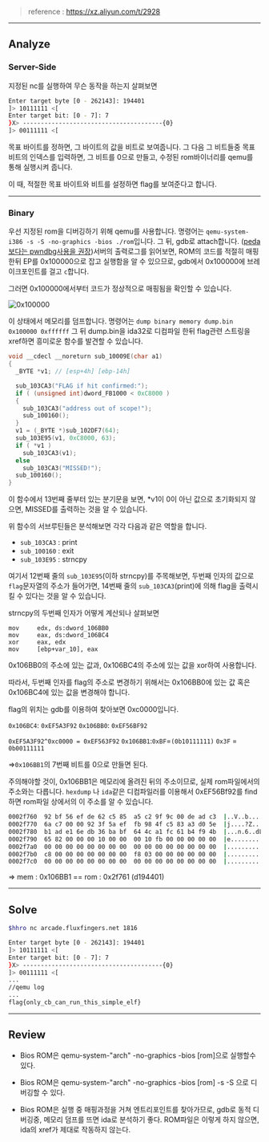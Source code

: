 > reference : https://xz.aliyun.com/t/2928

---

## Analyze

### Server-Side

지정된 nc를 실행하여 무슨 동작을 하는지 살펴보면

```bash
Enter target byte [0 - 262143]: 194401
]> 10111111 <[
Enter target bit: [0 - 7]: 7
}X> ---------------------------------------{0}
]> 00111111 <[
```

목표 바이트를 정하면, 그 바이트의 값을 비트로 보여줍니다. 그 다음 그 비트들중 목표 비트의 인덱스를 입력하면, 그 비트를 0으로 만들고, 수정된 rom바이너리를 qemu를 통해 실행시켜 줍니다.

이 때, 적절한 목표 바이트와 비트를 설정하면 flag를 보여준다고 합니다.

---

### Binary

우선 지정된 rom을 디버깅하기 위해 qemu를 사용합니다. 
명령어는 `qemu-system-i386 -s -S -no-graphics -bios ./rom`입니다.
그 뒤, gdb로 attach합니다. (<u>peda보다는 pwndbg사용을 권장</u>)서버의 출력로그를 읽어보면, ROM의 코드를 적절히 매핑한뒤 EP를 0x100000으로 잡고 실행함을 알 수 있으므로, gdb에서 0x100000에 브레이크포인트를 걸고 `c`합니다.

그러면 0x100000에서부터 코드가 정상적으로 매핑됨을 확인할 수 있습니다.

![0x100000](/images/rom.png)

이 상태에서 메모리를 덤프합니다.
명령어는 `dump binary memory dump.bin 0x100000 0xffffff`
그 뒤 dump.bin을 ida32로 디컴파일 한뒤 flag관련 스트링을 xref하면 흥미로운 함수를 발견할 수 있습니다.

```c
void __cdecl __noreturn sub_10009E(char a1)
{
  _BYTE *v1; // [esp+4h] [ebp-14h]

  sub_103CA3("FLAG if hit confirmed:");
  if ( (unsigned int)dword_FB1000 < 0xC8000 )
  {
    sub_103CA3("address out of scope!");
    sub_100160();
  }
  v1 = (_BYTE *)sub_102DF7(64);
  sub_103E95(v1, 0xC8000, 63);
  if ( *v1 )
    sub_103CA3(v1);
  else
    sub_103CA3("MISSED!");
  sub_100160();
}
```

이 함수에서 13번째 줄부터 있는 분기문을 보면, *v1이 0이 아닌 값으로 초기화되지 않으면, MISSED를 출력하는 것을 알 수 있습니다.

위 함수의 서브루틴들은 분석해보면 각각 다음과 같은 역할을 합니다.

- `sub_103CA3` : print
- `sub_100160` : exit
- `sub_103E95` : strncpy

여기서 12번째 줄의 `sub_103E95`(이하 strncpy)를 주목해보면, 두번째 인자의 값으로 `flag`문자열의 주소가 들어가면, 14번째 줄의 `sub_103CA3`(print)에 의해 flag을 출력시킬 수 있다는 것을 알 수 있습니다.

strncpy의 두번째 인자가 어떻게 계산되나 살펴보면 

```assembly
mov     edx, ds:dword_106BB0
mov     eax, ds:dword_106BC4
xor     eax, edx
mov     [ebp+var_10], eax
```

0x106BB0의 주소에 있는 값과, 0x106BC4의 주소에 있는 값을 xor하여 사용합니다.

따라서, 두번째 인자를 flag의 주소로 변경하기 위해서는 0x106BB0에 있는 값 혹은 0x106BC4에 있는 값을 변경해야 합니다.

flag의 위치는 gdb를 이용하여 찾아보면 0xc0000입니다.

`0x106BC4`: `0xEF5A3F92`
`0x106BB0`: `0xEF56BF92` 

`0xEF5A3F92^0xc0000 = 0xEF563F92`
`0x106BB1`:`0xBF`=`(0b10111111)`
`0x3F` = `0b00111111`

=>`0x106BB1`의 7번째 비트를 0으로 만들면 된다.

주의해야할 것이, 0x106BB1은 메모리에 올려진 뒤의 주소이므로, 실제 rom파일에서의 주소와는 다릅니다. 
`hexdump` 나 `ida`같은 디컴파일러를 이용해서 0xEF56Bf92를 find하면 rom파일 상에서의 이 주소를 알 수 있습니다.

```bash
0002f760  92 bf 56 ef de 62 c5 85  a5 c2 9f 9c 00 de ad c3  |..V..b..........|
0002f770  6a c7 00 00 92 3f 5a ef  fb 98 4f c5 83 a3 d0 5e  |j....?Z...O....^|
0002f780  b1 ad e1 6e db 36 ba bf  64 4c a1 fc 61 b4 f9 4b  |...n.6..dL..a..K|
0002f790  65 82 00 00 00 10 00 00  00 10 fb 00 00 00 00 00  |e...............|
0002f7a0  00 00 00 00 00 00 00 00  00 00 00 00 00 00 00 00  |................|
0002f7b0  c8 00 00 00 00 00 00 00  f8 03 00 00 00 00 00 00  |................|
0002f7c0  00 00 00 00 00 00 00 00  00 00 00 00 00 00 00 00  |................|
```

=> mem : 0x106BB1 == rom : 0x2f761 (d194401)

---

## Solve

```bash
$hhro nc arcade.fluxfingers.net 1816

Enter target byte [0 - 262143]: 194401
]> 10111111 <[
Enter target bit: [0 - 7]: 7
}X> ---------------------------------------{0}
]> 00111111 <[
...
//qemu log
...
flag{only_cb_can_run_this_simple_elf}
```

---

## Review

- Bios ROM은 qemu-system-"arch" -no-graphics -bios [rom]으로 실행할수 있다.

- Bios ROM은 qemu-system-"arch" -no-graphics -bios [rom] -s -S 으로 디버깅할 수 있다.

- Bios ROM은 실행 중 매핑과정을 거쳐 엔트리포인트를 찾아가므로, gdb로 동적 디버깅중, 메모리 덤프를 뜨면 ida로 분석하기 좋다. ROM파일은 이렇게 하지 않으면, ida의 xref가 제대로 작동하지 않는다.